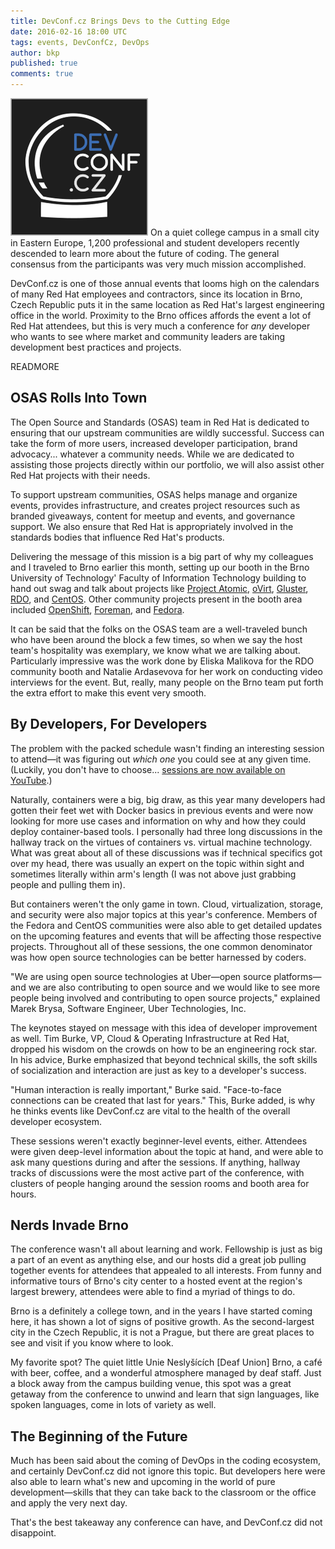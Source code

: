 ```yaml
---
title: DevConf.cz Brings Devs to the Cutting Edge
date: 2016-02-16 18:00 UTC
tags: events, DevConfCz, DevOps
author: bkp
published: true
comments: true
---
```

![DevConf logo](/images/blog/DevConf.cz_logo.png) On a quiet college campus in a small city in Eastern Europe, 1,200 professional and student developers recently descended to learn more about the future of coding. The general consensus from the participants was very much mission accomplished.

DevConf.cz is one of those annual events that looms high on the calendars of many Red Hat employees and contractors, since its location in Brno, Czech Republic puts it in the same location as Red Hat's largest engineering office in the world. Proximity to the Brno offices affords the event a lot of Red Hat attendees, but this is very much a conference for *any* developer who wants to see where market and community leaders are taking development best practices and projects.

READMORE

## OSAS Rolls Into Town

The Open Source and Standards (OSAS) team in Red Hat is dedicated to ensuring that our upstream communities are wildly successful. Success can take the form of more users, increased developer participation, brand advocacy... whatever a community needs. While we are dedicated to assisting those projects directly within our portfolio, we will also assist other Red Hat projects with their needs.

To support upstream communities, OSAS helps manage and organize events, provides infrastructure, and creates project resources such as branded giveaways, content for meetup and events, and governance support. We also ensure that Red Hat is appropriately involved in the standards bodies that influence Red Hat's products.

Delivering the message of this mission is a big part of why my colleagues and I traveled to Brno earlier this month, setting up our booth in the Brno University of Technology' Faculty of Information Technology building to hand out swag and talk about projects like [Project Atomic](http://projectatomic.io), [oVirt](http://www.ovirt.org), [Gluster](https://www.gluster.org/), [RDO](https://www.rdoproject.org/), and [CentOS](https://www.centos.org/). Other community projects present in the booth area included [OpenShift](https://www.openshift.org/), [Foreman](http://theforeman.org/), and [Fedora](https://getfedora.org/).

It can be said that the folks on the OSAS team are a well-traveled bunch who have been around the block a few times, so when we say the host team's hospitality was exemplary, we know what we are talking about. Particularly impressive was the work done by Eliska Malikova for the RDO community booth and Natalie Ardasevova for her work on conducting video interviews for the event. But, really, many people on the Brno team put forth the extra effort to make this event very smooth.

## By Developers, For Developers

The problem with the packed schedule wasn't finding an interesting session to attend&#8212;it was figuring out *which one* you could see at any given time. (Luckily, you don't have to choose... [sessions are now available on YouTube](https://www.youtube.com/channel/UCIHsqY_4eWeInVQnxZ7WSjg).)

Naturally, containers were a big, big draw, as this year many developers had gotten their feet wet with Docker basics in previous events and were now looking for more use cases and information on why and how they could deploy container-based tools. I personally had three long discussions in the hallway track on the virtues of containers vs. virtual machine technology. What was great about all of these discussions was if technical specifics got over my head, there was usually an expert on the topic within sight and sometimes literally within arm's length (I was not above just grabbing people and pulling them in).

But containers weren't the only game in town. Cloud, virtualization, storage, and security were also major topics at this year's conference. Members of the Fedora and CentOS communities were also able to get detailed updates on the upcoming features and events that will be affecting those respective projects. Throughout all of these sessions, the one common denominator was how open source technologies can be better harnessed by coders.

"We are using open source technologies at Uber&#8212;open source platforms&#8212;and we are also contributing to open source and we would like to see more people being involved and contributing to open source projects," explained Marek Brysa, Software Engineer, Uber Technologies, Inc.

The keynotes stayed on message with this idea of developer improvement as well. Tim Burke, VP, Cloud & Operating Infrastructure at Red Hat, dropped his wisdom on the crowds on how to be an engineering rock star. In his advice, Burke emphasized that beyond technical skills, the soft skills of socialization and interaction are just as key to a developer's success.

"Human interaction is really important," Burke said. "Face-to-face connections can be created that last for years." This, Burke added, is why he thinks events like DevConf.cz are vital to the health of the overall developer ecosystem.

These sessions weren't exactly beginner-level events, either. Attendees were given deep-level information about the topic at hand, and were able to ask many questions during and after the sessions. If anything, hallway tracks of discussions were the most active part of the conference, with clusters of people hanging around the session rooms and booth area for hours.

## Nerds Invade Brno

The conference wasn't all about learning and work. Fellowship is just as big a part of an event as anything else, and our hosts did a great job pulling together events for attendees that appealed to all interests. From funny and informative tours of Brno's city center to a hosted event at the region's largest brewery, attendees were able to find a myriad of things to do.

Brno is a definitely a college town, and in the years I have started coming here, it has shown a lot of signs of positive growth. As the second-largest city in the Czech Republic, it is not a Prague, but there are great places to see and visit if you know where to look.

My favorite spot? The quiet little Unie Neslyšících [Deaf Union] Brno, a café with beer, coffee, and a wonderful atmosphere managed by deaf staff. Just a block away from the campus building venue, this spot was a great getaway from the conference to unwind and learn that sign languages, like spoken languages, come in lots of variety as well.

## The Beginning of the Future

Much has been said about the coming of DevOps in the coding ecosystem, and certainly DevConf.cz did not ignore this topic. But developers here were also able to learn what's new and upcoming in the world of pure development&#8212;skills that they can take back to the classroom or the office and apply the very next day.

That's the best takeaway any conference can have, and DevConf.cz did not disappoint.
